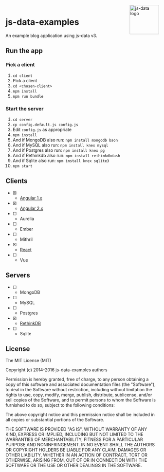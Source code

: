 <img src="https://raw.githubusercontent.com/js-data/js-data/master/js-data.png" alt="js-data logo" title="js-data" align="right" width="96" height="96" />

# js-data-examples

An example blog application using js-data v3.

## Run the app

### Pick a client

1. `cd client`
1. Pick a client
1. `cd <chosen-client>`
1. `npm install`
1. `npm run bundle`

### Start the server

1. `cd server`
1. `cp config.default.js config.js`
1. Edit `config.js` as appropriate
1. `npm install`
  1. And if MongoDB also run: `npm install mongodb bson`
  1. And if MySQL also run: `npm install knex mysql`
  1. And if Postgres also run: `npm install knex pg`
  1. And if Rethinkdb also run: `npm install rethinkdbdash`
  1. And if Sqlite also run: `npm install knex sqlite3`
1. `npm start`

## Clients

- [x] - [Angular 1.x](https://github.com/js-data/js-data-examples/tree/master/client/angular1)
- [x] - [Angular 2.x](https://github.com/js-data/js-data-examples/tree/master/client/angular2)
- [ ] - Aurelia
- [ ] - Ember
- [ ] - Mithril
- [x] - [React](https://github.com/js-data/js-data-examples/tree/master/client/react)
- [ ] - Vue

## Servers

- [ ] - MongoDB
- [ ] - MySQL
- [ ] - Postgres
- [x] - [RethinkDB](https://github.com/js-data/js-data-examples/tree/master/server/rethinkdb)
- [ ] - Sqlite

## License

The MIT License (MIT)

Copyright (c) 2014-2016 js-data-examples authors

Permission is hereby granted, free of charge, to any person obtaining a copy
of this software and associated documentation files (the "Software"), to deal
in the Software without restriction, including without limitation the rights
to use, copy, modify, merge, publish, distribute, sublicense, and/or sell
copies of the Software, and to permit persons to whom the Software is
furnished to do so, subject to the following conditions:

The above copyright notice and this permission notice shall be included in all
copies or substantial portions of the Software.

THE SOFTWARE IS PROVIDED "AS IS", WITHOUT WARRANTY OF ANY KIND, EXPRESS OR
IMPLIED, INCLUDING BUT NOT LIMITED TO THE WARRANTIES OF MERCHANTABILITY,
FITNESS FOR A PARTICULAR PURPOSE AND NONINFRINGEMENT. IN NO EVENT SHALL THE
AUTHORS OR COPYRIGHT HOLDERS BE LIABLE FOR ANY CLAIM, DAMAGES OR OTHER
LIABILITY, WHETHER IN AN ACTION OF CONTRACT, TORT OR OTHERWISE, ARISING FROM,
OUT OF OR IN CONNECTION WITH THE SOFTWARE OR THE USE OR OTHER DEALINGS IN THE
SOFTWARE.
